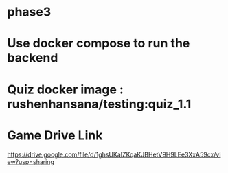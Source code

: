 # phase3

# Use docker compose to run the backend

# Quiz docker image : rushenhansana/testing:quiz_1.1

# Game Drive Link
https://drive.google.com/file/d/1ghsUKaIZKqaKJBHetV9H9LEe3XxA59cx/view?usp=sharing
